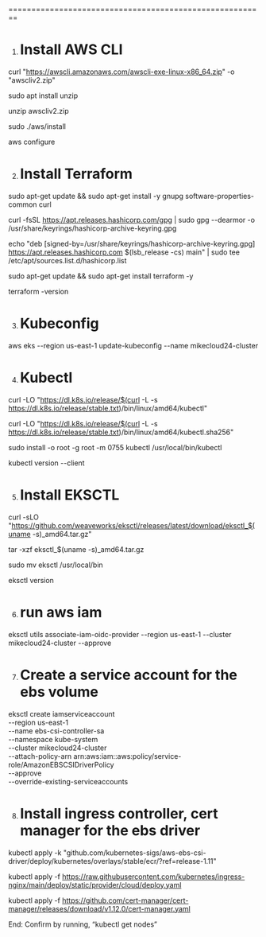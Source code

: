 
========================================================
1. # Install AWS CLI

curl "https://awscli.amazonaws.com/awscli-exe-linux-x86_64.zip" -o "awscliv2.zip"

sudo apt install unzip

unzip awscliv2.zip

sudo ./aws/install

aws configure


2.	# Install Terraform

sudo apt-get update && sudo apt-get install -y gnupg software-properties-common curl

curl -fsSL https://apt.releases.hashicorp.com/gpg | sudo gpg --dearmor -o /usr/share/keyrings/hashicorp-archive-keyring.gpg

echo "deb [signed-by=/usr/share/keyrings/hashicorp-archive-keyring.gpg] https://apt.releases.hashicorp.com $(lsb_release -cs) main" | sudo tee /etc/apt/sources.list.d/hashicorp.list

sudo apt-get update && sudo apt-get install terraform -y

terraform -version


3.	# Kubeconfig
aws eks --region us-east-1 update-kubeconfig --name mikecloud24-cluster


4.	# Kubectl

curl -LO "https://dl.k8s.io/release/$(curl -L -s https://dl.k8s.io/release/stable.txt)/bin/linux/amd64/kubectl"

curl -LO "https://dl.k8s.io/release/$(curl -L -s https://dl.k8s.io/release/stable.txt)/bin/linux/amd64/kubectl.sha256"
 
sudo install -o root -g root -m 0755 kubectl /usr/local/bin/kubectl

kubectl version --client



5.	# Install EKSCTL
curl -sLO "https://github.com/weaveworks/eksctl/releases/latest/download/eksctl_$(uname -s)_amd64.tar.gz"

tar -xzf eksctl_$(uname -s)_amd64.tar.gz

sudo mv eksctl /usr/local/bin

eksctl version



6.	# run aws iam
eksctl utils associate-iam-oidc-provider --region us-east-1 --cluster mikecloud24-cluster --approve


7.	# Create a service account for the ebs volume

eksctl create iamserviceaccount \
  --region us-east-1 \
  --name ebs-csi-controller-sa \
  --namespace kube-system \
  --cluster mikecloud24-cluster \
  --attach-policy-arn arn:aws:iam::aws:policy/service-role/AmazonEBSCSIDriverPolicy \
  --approve \
  --override-existing-serviceaccounts


8.	# Install ingress controller, cert manager for the ebs driver 

kubectl apply -k "github.com/kubernetes-sigs/aws-ebs-csi-driver/deploy/kubernetes/overlays/stable/ecr/?ref=release-1.11" 

kubectl apply -f https://raw.githubusercontent.com/kubernetes/ingress-nginx/main/deploy/static/provider/cloud/deploy.yaml 

kubectl apply -f https://github.com/cert-manager/cert-manager/releases/download/v1.12.0/cert-manager.yaml



End: Confirm by running, “kubectl get nodes”
